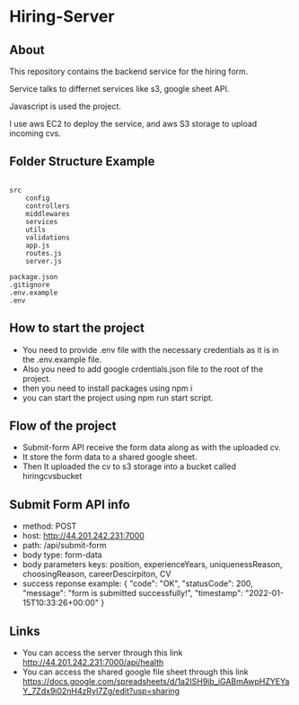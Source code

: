 # Hiring-Server

## About

This repository contains the backend service for the hiring form.

Service talks to differnet services like s3, google sheet API.

Javascript is used the project.

I use aws EC2 to deploy the service, and aws S3 storage to upload incoming cvs.


## Folder Structure Example

```

src
	config
	controllers
	middlewares
	services
    utils
    validations
    app.js
    routes.js
    server.js

package.json
.gitignore
.env.example
.env

```

## How to start the project
- You need to provide .env file with the necessary credentials as it is in the .env.example file.
- Also you need to add google crdentials.json file to the root of the project.
- then you need to install packages using npm i 
- you can start the project using npm run start script.

## Flow of the project
- Submit-form API receive the form data along as with the uploaded cv.
- It store the form data to a shared google sheet.
- Then It uploaded the cv to s3 storage into a bucket called hiringcvsbucket

## Submit Form API info 
- method: POST
- host: http://44.201.242.231:7000
- path: /api/submit-form
- body type: form-data
- body parameters keys: position, experienceYears, uniquenessReason, choosingReason, careerDescirpiton, CV
- success reponse example: {
    "code": "OK",
    "statusCode": 200,
    "message": "form is submitted successfully!",
    "timestamp": "2022-01-15T10:33:26+00:00"
}


## Links
- You can access the server through this link http://44.201.242.231:7000/api/health
- You can access the shared google file sheet through this link 
https://docs.google.com/spreadsheets/d/1a2ISH9ib_iGABmAwpHZYEYaY_7Zdx9i02nH4zRyI7Zg/edit?usp=sharing